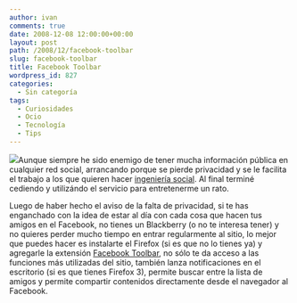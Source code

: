 ```yaml
---
author: ivan
comments: true
date: 2008-12-08 12:00:00+00:00
layout: post
path: /2008/12/facebook-toolbar
slug: facebook-toolbar
title: Facebook Toolbar
wordpress_id: 827
categories:
  - Sin categoría
tags:
  - Curiosidades
  - Ocio
  - Tecnología
  - Tips
---
```


[![](http://ivan.campananaranjo.com/wp-content/uploads/2008/12/Facebook-Toolbar.jpg)](http://3.bp.blogspot.com/_T2UWuNJg3dQ/STy_FgIabDI/AAAAAAAABOA/lhlqK8DaQ38/s1600-h/Facebook+Toolbar.jpg)Aunque siempre he sido enemigo de tener mucha información pública en cualquier red social, arrancando porque se pierde privacidad y se le facilita el trabajo a los que quieren hacer [ingeniería social](http://es.wikipedia.org/wiki/Ingenier%C3%ADa_social_%28seguridad_inform%C3%A1tica%29). Al final terminé cediendo y utilizándo el servicio para entretenerme un rato.

Luego de haber hecho el aviso de la falta de privacidad, si te has enganchado con la idea de estar al día con cada cosa que hacen tus amigos en el Facebook, no tienes un Blackberry (o no te interesa tener) y no quieres perder mucho tiempo en entrar regularmente al sitio, lo mejor que puedes hacer es instalarte el Firefox (si es que no lo tienes ya) y agregarle la extensión [Facebook Toolbar](http://developers.facebook.com/toolbar/), no sólo te da acceso a las funciones más utilizadas del sitio, también lanza notificaciones en el escritorio (si es que tienes Firefox 3), permite buscar entre la lista de amigos y permite compartir contenidos directamente desde el navegador al Facebook.

